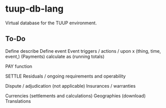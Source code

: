 # tuup-db-lang
Virtual database for the TUUP environment.

## To-Do

Define describe
Define event
Event triggers / actions / upon x (thing, time, event,)
(Payments) calculate as (running totals)

PAY function

SETTLE
Residuals / ongoing requirements and operability 

Dispute / adjudication (not applicable)
Insurances / warranties

Currencies (settlements and calculations)
Geographies (download)
Translations

